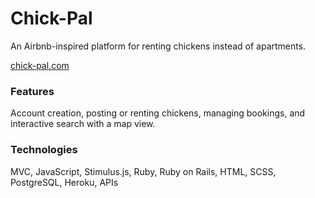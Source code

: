 # Chick-Pal
An Airbnb-inspired platform for renting chickens instead of apartments.

[chick-pal.com](https://chick-pal.herokuapp.com)

### Features
Account creation, posting or renting chickens, managing bookings, and interactive search with a map view.

### Technologies
MVC, JavaScript, Stimulus.js, Ruby, Ruby on Rails, HTML, SCSS, PostgreSQL, Heroku, APIs
